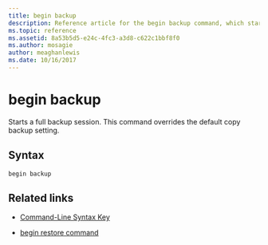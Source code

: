 ```yaml
---
title: begin backup
description: Reference article for the begin backup command, which starts a full backup session.
ms.topic: reference
ms.assetid: 8a53b5d5-e24c-4fc3-a3d8-c622c1bbf8f0
ms.author: mosagie
author: meaghanlewis
ms.date: 10/16/2017
---
```


# begin backup



Starts a full backup session. This command overrides the default copy backup setting.

## Syntax

```
begin backup
```

## Related links

- [Command-Line Syntax Key](command-line-syntax-key.md)

- [begin restore command](begin-restore.md)
